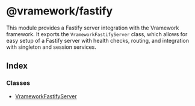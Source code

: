 # @vramework/fastify

This module provides a Fastify server integration with the Vramework framework.
It exports the `VrameworkFastifyServer` class, which allows for easy setup of a Fastify server
with health checks, routing, and integration with singleton and session services.

## Index

### Classes

- [VrameworkFastifyServer](classes/VrameworkFastifyServer.md)
